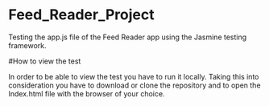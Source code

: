 # Feed_Reader_Project

Testing the app.js file of the Feed Reader app using the Jasmine testing framework. 

#How to view the test

In order to be able to view the test you have to run it locally. Taking this into consideration you have to download or clone the repository and to open the Index.html file with the browser of your choice. 
